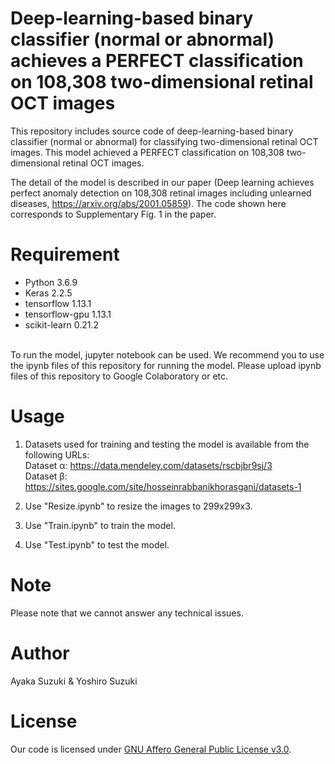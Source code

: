 # Deep-learning-based binary classifier (normal or abnormal) achieves a PERFECT classification on 108,308 two-dimensional retinal OCT images

This repository includes source code of deep-learning-based binary classifier (normal or abnormal) for classifying two-dimensional retinal OCT images. 
This model achieved a PERFECT classification on 108,308 two-dimensional retinal OCT images. <br>

The detail of the model is described in our paper (Deep learning achieves perfect anomaly detection on 108,308 retinal images including unlearned diseases, https://arxiv.org/abs/2001.05859). The code shown here corresponds to Supplementary Fig. 1 in the paper.

# Requirement
 
* Python 3.6.9
* Keras 2.2.5
* tensorflow 1.13.1
* tensorflow-gpu 1.13.1
* scikit-learn 0.21.2
<br>
To run the model, jupyter notebook can be used. We recommend you to use the ipynb files of this repository for running the model. Please upload ipynb files of this repository to Google Colaboratory or etc.

# Usage
 
1. Datasets used for training and testing the model is available from the following URLs:<br>
Dataset α: https://data.mendeley.com/datasets/rscbjbr9sj/3<br>
Dataset β: https://sites.google.com/site/hosseinrabbanikhorasgani/datasets-1

2. Use "Resize.ipynb" to resize the images to 299x299x3.<br>
3. Use "Train.ipynb" to train the model.<br>
4. Use "Test.ipynb" to test the model.<br>
 
# Note
 
Please note that we cannot answer any technical issues.
 
# Author
 
Ayaka Suzuki & Yoshiro Suzuki
 
# License
Our code is licensed under [GNU Affero General Public License v3.0](https://choosealicense.com/licenses/agpl-3.0/).
 
